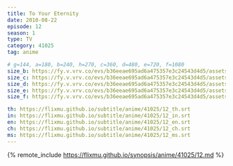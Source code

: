 ```yaml
---
title: To Your Eternity
date: 2010-08-22
episode: 12
season: 1
type: TV
category: 41025
tag: anime

# g=144, a=180, b=240, h=270, c=360, d=480, e=720, f=1080
size_b: https://fy.v.vrv.co/evs/b36eeae695ad6a475357e3c24543d4d5/assets/a9925b16bd5cc02e6d900b66bc929155_4097232.mp4
size_c: https://fy.v.vrv.co/evs/b36eeae695ad6a475357e3c24543d4d5/assets/a9925b16bd5cc02e6d900b66bc929155_4097231.mp4
size_d: https://fy.v.vrv.co/evs/b36eeae695ad6a475357e3c24543d4d5/assets/a9925b16bd5cc02e6d900b66bc929155_4097233.mp4
size_e: https://fy.v.vrv.co/evs/b36eeae695ad6a475357e3c24543d4d5/assets/a9925b16bd5cc02e6d900b66bc929155_4097234.mp4
size_f: https://fy.v.vrv.co/evs/b36eeae695ad6a475357e3c24543d4d5/assets/a9925b16bd5cc02e6d900b66bc929155_4097235.mp4

th: https://flixmu.github.io/subtitle/anime/41025/12_th.srt
in: https://flixmu.github.io/subtitle/anime/41025/12_in.srt
en: https://flixmu.github.io/subtitle/anime/41025/12_en.srt
ch: https://flixmu.github.io/subtitle/anime/41025/12_ch.srt
ms: https://flixmu.github.io/subtitle/anime/41025/12_ms.srt
---
```

{% remote_include https://flixmu.github.io/synopsis/anime/41025/12.md %}
